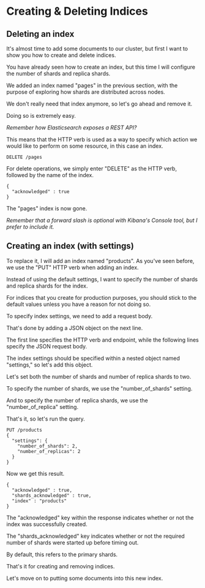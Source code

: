 # Creating & Deleting Indices

## Deleting an index

It's almost time to add some documents to our cluster, but first I want to show you how to create and delete indices.

You have already seen how to create an index, but this time I will configure the number of shards and replica shards.

We added an index named "pages" in the previous section, with the purpose of exploring how shards are distributed across nodes.

We don't really need that index anymore, so let's go ahead and remove it.

Doing so is extremely easy.

*Remember how Elasticsearch exposes a REST API?*

This means that the HTTP verb is used as a way to specify which action we would like to perform on some resource, in this case an index.

```
DELETE /pages
```
For delete operations, we simply enter "DELETE" as the HTTP verb, followed by the name of the index.

```
{
  "acknowledged" : true
}
```

The "pages" index is now gone.

*Remember that a forward slash is optional with Kibana's Console tool, but I prefer to include it.*


## Creating an index (with settings)

To replace it, I will add an index named "products". As you've seen before, we use the "PUT" HTTP verb when adding an index.

Instead of using the default settings, I want to specify the number of shards and replica shards for the index.

For indices that you create for production purposes, you should stick to the default values unless you have a reason for not doing so.

To specify index settings, we need to add a request body.

That's done by adding a JSON object on the next line.

The first line specifies the HTTP verb and endpoint, while the following lines specify the JSON request body.

The index settings should be specified within a nested object named "settings," so let's add this object.

Let's set both the number of shards and number of replica shards to two.

To specify the number of shards, we use the "number_of_shards" setting.

And to specify the number of replica shards, we use the "number_of_replica" setting.

That's it, so let's run the query.

```
PUT /products
{
  "settings": {
    "number_of_shards": 2,
    "number_of_replicas": 2
  }
}
```
Now we get this result.

```
{
  "acknowledged" : true,
  "shards_acknowledged" : true,
  "index" : "products"
}

```
The "acknowledged" key within the response indicates whether or not the index was successfully created.

The "shards_acknowledged" key indicates whether or not the required number of shards were started up before timing out.

By default, this refers to the primary shards.

That's it for creating and removing indices.

Let's move on to putting some documents into this new index.
